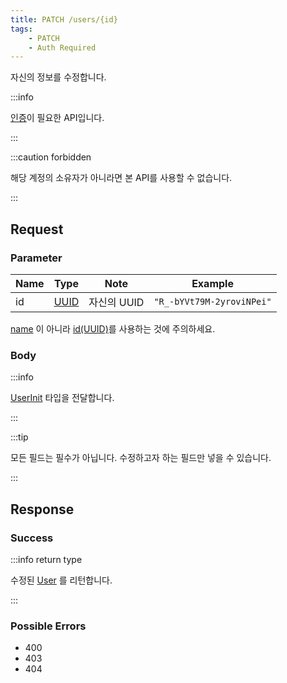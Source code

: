 ```yaml
---
title: PATCH /users/{id}
tags:
    - PATCH
    - Auth Required
---
```


자신의 정보를 수정합니다.

:::info

[인증](../auth/README.md#authorization)이 필요한 API입니다.

:::

:::caution forbidden

해당 계정의 소유자가 아니라면 본 API를 사용할 수 없습니다.

:::

## Request

### Parameter

| Name | Type                                 | Note        | Example                   |
| ---- | ------------------------------------ | ----------- | ------------------------- |
| id   | [UUID](../../types/semantic/uuid.md) | 자신의 UUID | `"R_-bYVt79M-2yroviNPei"` |

[name](../../types/schema/user.md#name) 이 아니라 [id(UUID)](../../types/schema/user.md#id)를 사용하는 것에 주의하세요.

### Body

:::info

[UserInit](../../types/schema/user-init.md) 타입을 전달합니다.

:::

:::tip

모든 필드는 필수가 아닙니다. 수정하고자 하는 필드만 넣을 수 있습니다.

:::

## Response

### Success

:::info return type

수정된 [User](../../types/schema/user.md) 를 리턴합니다.

:::

### Possible Errors

-   400
-   403
-   404
